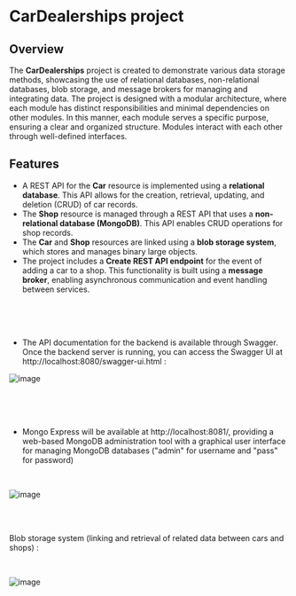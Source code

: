 # CarDealerships project

## Overview

The **CarDealerships** project is created to demonstrate various data storage methods, showcasing the use of relational databases, non-relational databases, blob storage, and message brokers for managing and integrating data.
The project is designed with a modular architecture, where each module has distinct responsibilities and minimal dependencies on other modules. 
In this manner, each module serves a specific purpose, ensuring a clear and organized structure. 
Modules interact with each other through well-defined interfaces.

## Features

- A REST API for the **Car** resource is implemented using a **relational database**. This API allows for the creation, retrieval, updating, and deletion (CRUD) of car records.
- The **Shop** resource is managed through a REST API that uses a **non-relational database (MongoDB)**. This API enables CRUD operations for shop records. 
- The **Car** and **Shop** resources are linked using a **blob storage system**, which stores and manages binary large objects.
- The project includes a **Create REST API endpoint** for the event of adding a car to a shop. This functionality is built using a **message broker**, enabling asynchronous communication and event handling between services.

<br>
<br>
<br>

- The API documentation for the backend is available through Swagger. Once the backend server is running, you can access the Swagger UI at http://localhost:8080/swagger-ui.html :
  
![image](https://github.com/user-attachments/assets/c050b7ab-24f6-4400-bf28-58b94ed18fac)

<br>

<br>

<br>

- Mongo Express will be available at http://localhost:8081/, providing a web-based MongoDB administration tool with a graphical user interface for managing MongoDB databases
("admin" for username and "pass" for password)

<br>

![image](https://github.com/user-attachments/assets/b6860101-13d8-4ed9-a974-fcb5bcbf1e36)

<br>

<br>

Blob storage system (linking and retrieval of related data between cars and shops) :

<br>

![image](https://github.com/user-attachments/assets/3ee75ad1-ec31-4898-85eb-32106f81599d)
